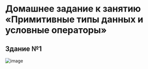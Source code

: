 # Домашнее задание к занятию «Примитивные типы данных и условные операторы»
## Здание №1
![image](https://github.com/user-attachments/assets/aaa41cea-ab8e-43e9-9add-860274cd5d08)

